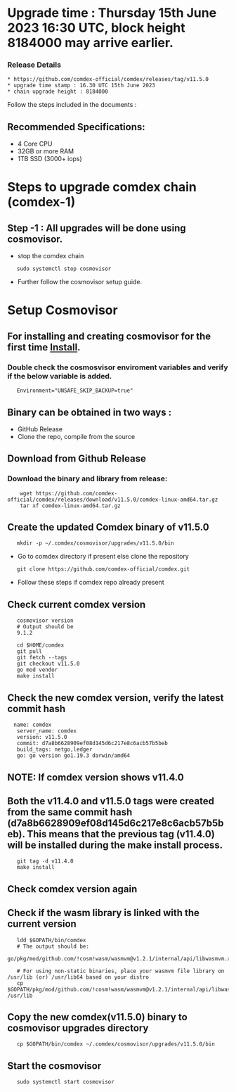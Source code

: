 # Upgrade time : Thursday 15th June 2023 16:30 UTC, block height 8184000 may arrive earlier. 

### Release Details
    * https://github.com/comdex-official/comdex/releases/tag/v11.5.0
    * upgrade time stamp : 16.30 UTC 15th June 2023
    * chain upgrade height : 8184000

Follow the steps included in the documents :

## Recommended Specifications:
   * 4 Core CPU
   * 32GB or more RAM
   * 1TB SSD (3000+ iops)

# Steps to upgrade comdex chain (comdex-1)

## Step -1 : All upgrades will be done using cosmovisor.

* stop the comdex chain

```shell
   sudo systemctl stop cosmovisor
```

* Further follow the cosmovisor setup guide.

# Setup Cosmovisor

## For installing and creating cosmovisor for the first time [Install](https://github.com/comdex-official/networks/blob/main/testnet/cosmovisor-setup.md). 

### Double check the cosmosvisor enviroment variables and verify if the below variable is added.

```shell
   Environment="UNSAFE_SKIP_BACKUP=true"
```

## Binary can be obtained in two ways :
   * GitHub Release 
   * Clone the repo, compile from the source

## Download from Github Release

### Download the binary and library from release:

```shell
    wget https://github.com/comdex-official/comdex/releases/download/v11.5.0/comdex-linux-amd64.tar.gz
    tar xf comdex-linux-amd64.tar.gz
```
## Create the updated Comdex binary of v11.5.0

```shell
   mkdir -p ~/.comdex/cosmovisor/upgrades/v11.5.0/bin
```
* Go to comdex directory if present else clone the repository

```shell
   git clone https://github.com/comdex-official/comdex.git
```

* Follow these steps if comdex repo already present

## Check current comdex version
```shell
   cosmovisor version
   # Output should be
   9.1.2
```

```shell
   cd $HOME/comdex
   git pull
   git fetch --tags
   git checkout v11.5.0
   go mod vendor
   make install
```

## Check the new comdex version, verify the latest commit hash

```shell
  name: comdex
   server_name: comdex
   version: v11.5.0
   commit: d7a8b6628909ef08d145d6c217e8c6acb57b5beb
   build_tags: netgo,ledger
   go: go version go1.19.3 darwin/amd64

```

## NOTE: If comdex version shows v11.4.0
## Both the v11.4.0 and v11.5.0 tags were created from the same commit hash (d7a8b6628909ef08d145d6c217e8c6acb57b5beb). This means that the previous tag (v11.4.0) will be installed during the make install process.

```shell
   git tag -d v11.4.0
   make install
```

## Check comdex version again

## Check if the wasm library is linked with the current version 

```shell
   ldd $GOPATH/bin/comdex
   # The output should be:
   go/pkg/mod/github.com/!cosm!wasm/wasmvm@v1.2.1/internal/api/libwasmvm.x86_64.so

   # For using non-static binaries, place your wasmvm file library on /usr/lib (or) /usr/lib64 based on your distro
   cp $GOPATH/pkg/mod/github.com/!cosm!wasm/wasmvm@v1.2.1/internal/api/libwasmvm.x86_64.so /usr/lib
```


## Copy the new comdex(v11.5.0) binary to cosmovisor upgrades directory

```shell
   cp $GOPATH/bin/comdex ~/.comdex/cosmovisor/upgrades/v11.5.0/bin
```

## Start the cosmovisor

```shell
   sudo systemctl start cosmovisor
```
